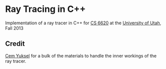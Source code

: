 Ray Tracing in C++
==================

Implementation of a ray tracer in C++ for [CS 6620](http://www.cemyuksel.com/courses/utah/cs6620/) at the [University of Utah](http://www.utah.edu/), Fall 2013



Credit
------

[Cem Yuksel](http://www.cemyuksel.com/) for a bulk of the materials to handle the inner workings of the ray tracer.
